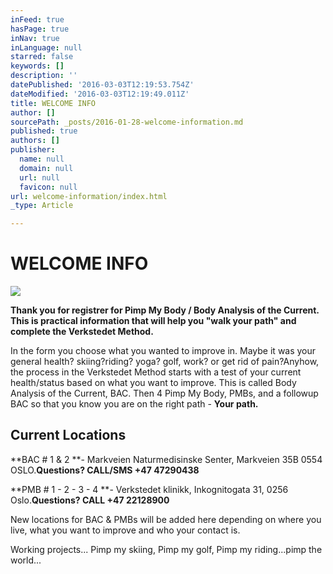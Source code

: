 ```yaml
---
inFeed: true
hasPage: true
inNav: true
inLanguage: null
starred: false
keywords: []
description: ''
datePublished: '2016-03-03T12:19:53.754Z'
dateModified: '2016-03-03T12:19:49.011Z'
title: WELCOME INFO
author: []
sourcePath: _posts/2016-01-28-welcome-information.md
published: true
authors: []
publisher:
  name: null
  domain: null
  url: null
  favicon: null
url: welcome-information/index.html
_type: Article

---
```

# WELCOME INFO
![](https://the-grid-user-content.s3-us-west-2.amazonaws.com/1b82e998-d4e1-41cf-b1cf-88b3301a5825.jpg)

**Thank you for registrer for Pimp My Body / Body Analysis of the Current. This is practical information that will help you "walk your path" and complete the Verkstedet Method.**

In the form you choose what you wanted to improve in. Maybe it was your general health? skiing?riding? yoga? golf, work? or get rid of pain?Anyhow, the process in the Verkstedet Method starts with a test of your current health/status based on what you want to improve. This is called Body Analysis of the Current, BAC. Then 4 Pimp My Body, PMBs, and a followup BAC so that you know you are on the right path - **Your path.**

## Current Locations

**BAC \# 1 & 2 **- Markveien Naturmedisinske Senter, Markveien 35B 0554 OSLO.**Questions? CALL/SMS +47 47290438**

**PMB \# 1 - 2 - 3 - 4 **- Verkstedet klinikk, Inkognitogata 31, 0256 Oslo.**Questions? CALL +47 22128900**

New locations for BAC & PMBs will be added here depending on where you live, what you want to improve and who your contact is.

Working projects... Pimp my skiing, Pimp my golf, Pimp my riding...pimp the world...